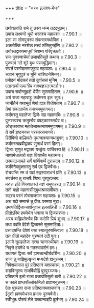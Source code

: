 +++
title = "०९० इलाश्व-मेधः"

+++


  
तथोक्तवति रामे तु तस्य जन्म तदद्भुतम्।  
उवाच लक्ष्मणो भूयो भरतश्च महायशाः ॥ 7.90.1 ॥   
इला सा सोमपुत्रस्य संवत्सरमथोषिता।  
अकरोत्किं नरश्रेष्ठ तत्त्वं शंसितुमर्हसि ॥ 7.90.2 ॥   
तयोस्तद्वाक्यमाधुर्यं निशम्य परिपृच्छतोः।  
रामः पुनरुवाचेमां प्रजापतिसुते कथाम् ॥ 7.90.3 ॥   
पुरुषत्वं गते शूरे बुधः परमबुद्धिमान्।  
संवर्तं परमोदारमाजुहाव महायशाः ॥ 7.90.4 ॥   
च्यवनं भृगुपुत्रं च मुनिं चारिष्टनेमिनम्।  
प्रमोदनं मोदकरं ततो दुर्वाससं मुनिम् ॥ 7.90.5 ॥   
एतान्सर्वान्समानीय वाक्यज्ञस्तत्त्वदर्शनः।  
उवाच सर्वान्सुहृदो धैर्येण सुसमाहितान् ॥ 7.90.6 ॥   
अयं राजा महाबाहुः कर्दमस्य इलः सुतः।  
जानीतैनं यथाभूतं श्रेयो ह्यत्र विधीयताम् ॥ 7.90.7 ॥   
तेषां संवदतामेव तमाश्रममुपागमत्।  
कर्दमस्तु महातेजा द्विजैः सह महात्मभिः ॥ 7.90.8 ॥   
पुलस्त्यश्च क्रतुश्चैव वषट्कारस्तथैव च।  
ओङ्कारश्च महातेजास्तमाश्रममुपागमत् ॥ 7.90.9 ॥   
ते सर्वे हृष्टमनसः परस्परसमागमे।  
हितैषिणो बाल्हिपतेः पृथग्वाक्यान्यथाब्रुवन् ॥ 7.90.10 ॥   
कर्दमस्त्वब्रवीद्वाक्यं सुतार्थं परमं हितम्।  
द्विजाः शृणुत मद्वाक्यं यच्छ्रेयः पार्थिवस्य हि ॥ 7.90.11 ॥   
नाश्वमेधात्परो यज्ञः प्रियश्चैव महात्मनः।  
तस्माद्यजामहे सर्वे पार्थिवार्थे दुरासदम् ॥ 7.90.12 ॥   
कर्दमेनैवमुक्तास्तु सर्व एव द्विजर्षभाः।  
रोचयन्ति स्म तं यज्ञं रुद्रस्याराधनं प्रति ॥ 7.90.13 ॥   
संवर्तस्य तु राजर्षेः शिष्यः पुरपुरञ्जयः।  
मरुत्त इति विख्यातस्तं यज्ञं समुपाहरत् ॥ 7.90.14 ॥   
ततो यज्ञो महानासीद्बुधाश्रमसमीपतः।  
रुद्रश्च परमं तोषमाजगाम महायशाः ॥ 7.90.15 ॥   
अथ यज्ञे समाप्ते तु प्रीतः परमया मुदा।  
उमापतिर्द्विजान्सर्वानुवाच इलसन्निधौ ॥ 7.90.16 ॥   
प्रीतोऽस्मि हयमेधेन भक्त्या च द्विजसत्तमाः।  
अस्य बाह्लिपतेश्चैव किं करोमि प्रियं शुभम् ॥ 7.90.17 ॥   
तथा वदति देवेशे द्विजास्ते सुसमाहिताः।  
प्रसादयन्ति देवेशं यथा स्यात्पुरुषस्त्विला ॥ 7.90.18 ॥   
ततः प्रीतो महादेवः पुरुषत्वं ददौ पुनः।  
इलायै सुमहातेजा दत्त्वा चान्तरधीयत ॥ 7.90.19 ॥   
निवृत्ते हयमेधे च गतश्चादर्शनं हरः।  
यथागतं द्विजाः सर्वे ह्यगच्छन्दीर्घदर्शिनः ॥ 7.90.20 ॥   
राजा तु बाह्लिमुत्सृज्य मध्यदेशे ह्यनुत्तमम्।  
निवेशयामास पुरं प्रतिष्ठानं यशस्करम् ॥ 7.90.21 ॥   
शशबिन्दुश्च राजर्षिर्बाह्लिं पुरपुरञ्जयः।  
प्रतिष्ठाने इलो राजा प्रजापतिसुतो बली ॥ 7.90.22 ॥   
स काले प्राप्तवाँल्लोकमिलो ब्राह्ममनुत्तमम्।  
ऐलः पुरूरवा राजा प्रतिष्ठानमवाप्तवान् ॥ 7.90.23 ॥   
ईदृशो ह्यश्वमेधस्य प्रभावः पुरुषर्षभौ।  
स्त्रीभूतः पौरुषं लेभे यच्चान्यदपि दुर्लभम् ॥ 7.90.24 ॥   
